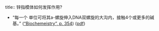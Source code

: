 title:: 锌指模体如何发挥作用?

- “每一个 单位可将其a-螺旋伸入DNA双螺旋的大沟内，接触4个或更多的碱基。” ([“Biochemeistry”, p. 354](zotero://select/library/items/5LP9YZZU)) ([pdf](zotero://open-pdf/library/items/2MLGCVRM?page=354&annotation=2PUFXLHP))